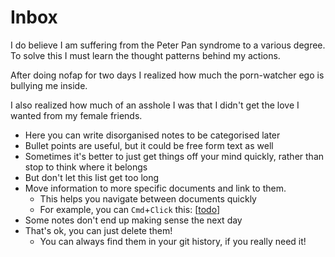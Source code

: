 # Inbox

I do believe I am suffering from the Peter Pan syndrome to a various degree. To solve this I must learn the thought patterns behind my actions. 

After doing nofap for two days I realized how much the porn-watcher ego is bullying me inside. 

I also realized how much of an asshole I was that I didn't get the love I wanted from my female friends.   

- Here you can write disorganised notes to be categorised later
- Bullet points are useful, but it could be free form text as well
- Sometimes it's better to just get things off your mind quickly, rather than stop to think where it belongs
- But don't let this list get too long
- Move information to more specific documents and link to them.
  - This helps you navigate between documents quickly
  - For example, you can `Cmd`+`Click` this: [[todo]]
- Some notes don't end up making sense the next day
- That's ok, you can just delete them!
  - You can always find them in your git history, if you really need it!


[//begin]: # "Autogenerated link references for markdown compatibility"
[todo]: todo.md "Todo"
[//end]: # "Autogenerated link references"
